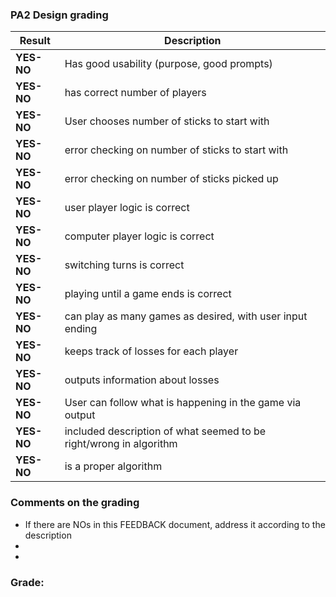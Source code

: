 ### PA2 Design grading


|Result |Description|
|------------|-----------------------------------------|
| **YES-NO** | Has good usability (purpose, good prompts) |
| **YES-NO** | has correct number of players |
| **YES-NO** | User chooses number of sticks to start with |
| **YES-NO** | error checking on number of sticks to start with |
| **YES-NO** | error checking on number of sticks picked up  |
| **YES-NO** | user player logic is correct |
| **YES-NO** | computer player logic is correct |
| **YES-NO** | switching turns is correct |
| **YES-NO** | playing until a game ends is correct |
| **YES-NO** | can play as many games as desired, with user input ending |
| **YES-NO** | keeps track of losses for each player |
| **YES-NO** | outputs information about losses |
| **YES-NO** | User can follow what is happening in the game via output |
| **YES-NO** | included description of what seemed to be right/wrong in algorithm |
| **YES-NO** | is a proper algorithm |

### Comments on the grading
- If there are NOs in this FEEDBACK document, address it according to the description
- 
- 
### Grade: 